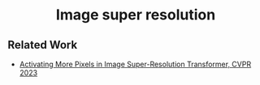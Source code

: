 <h1 align="center">Image super resolution</h1>

## Related Work
- [ Activating More Pixels in Image Super-Resolution Transformer, CVPR 2023 ](https://github.com/XPixelGroup/HAT?tab=readme-ov-file)
